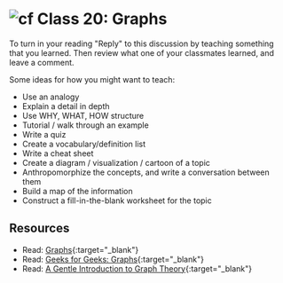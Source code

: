 # ![cf](http://i.imgur.com/7v5ASc8.png) Class 20: Graphs

To turn in your reading "Reply" to this discussion by teaching something that you learned. Then review what one of your classmates learned, and leave a comment.

Some ideas for how you might want to teach:
- Use an analogy
- Explain a detail in depth
- Use WHY, WHAT, HOW structure
- Tutorial / walk through an example
- Write a quiz
- Create a vocabulary/definition list
- Write a cheat sheet
- Create a diagram / visualization / cartoon of a topic
- Anthropomorphize the concepts, and write a conversation between them
- Build a map of the information
- Construct a fill-in-the-blank worksheet for the topic

## Resources
- Read: [Graphs](./notes/graphs.md){:target="_blank"}
- Read: [Geeks for Geeks: Graphs](https://www.geeksforgeeks.org/graph-data-structure-and-algorithms/){:target="_blank"}
- Read: [A Gentle Introduction to Graph Theory](https://medium.com/basecs/a-gentle-introduction-to-graph-theory-77969829ead8){:target="_blank"}
<!-- - Skim: [](){:target="_blank"} -->
